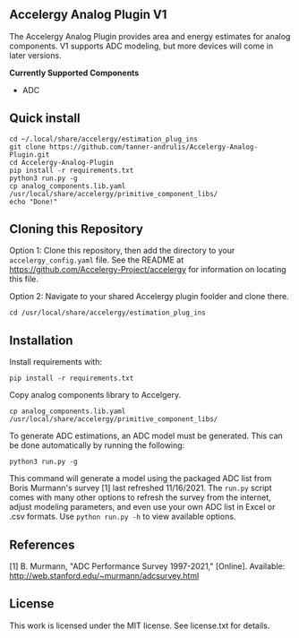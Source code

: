 ## **Accelergy Analog Plugin V1**

The Accelergy Analog Plugin provides area and energy estimates for analog
components. V1 supports ADC modeling, but more devices will come in later
versions.

**Currently Supported Components**

- ADC

## Quick install

```
cd ~/.local/share/accelergy/estimation_plug_ins
git clone https://github.com/tanner-andrulis/Accelergy-Analog-Plugin.git
cd Accelergy-Analog-Plugin
pip install -r requirements.txt
python3 run.py -g
cp analog_components.lib.yaml /usr/local/share/accelergy/primitive_component_libs/
echo "Done!"
```

## Cloning this Repository

Option 1:
Clone this repository, then add the directory to your `accelergy_config.yaml` file. See the
README at https://github.com/Accelergy-Project/accelergy for information on
locating this file.

Option 2:
Navigate to your shared Accelergy plugin foolder and clone there.

```
cd /usr/local/share/accelergy/estimation_plug_ins
```

## Installation

Install requirements with:

```
pip install -r requirements.txt
```

Copy analog components library to Accelgery.

```
cp analog_components.lib.yaml /usr/local/share/accelergy/primitive_component_libs/
```

To generate ADC estimations, an ADC model must be generated. This can be done
automatically by running the following:

```
python3 run.py -g
```

This command will generate a model using the packaged ADC list from Boris
Murmann's survey [1] last refreshed 11/16/2021.
The ``run.py`` script comes with many other
options to refresh the survey from the internet, adjust modeling parameters,
and even use your own ADC list in Excel or .csv formats. Use 
``python run.py -h`` to view available options.

## References

[1] B. Murmann, "ADC Performance Survey 1997-2021," [Online]. Available: http://web.stanford.edu/~murmann/adcsurvey.html

## License
This work is licensed under the MIT license. See license.txt for details.

